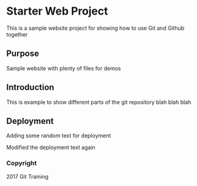 # Starter Web Project

This is a sample website project for showing how to use
Git and Github together

## Purpose

Sample website with plenty of files for demos

## Introduction

This is example to show different parts of the git repository
blah blah blah

## Deployment

Adding some random text for deployment

Modified the deployment text again

### Copyright

2017 Git Training